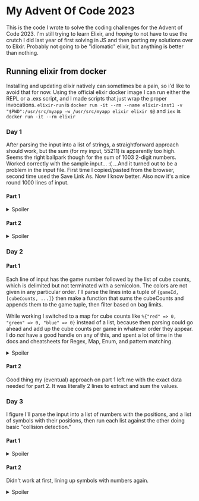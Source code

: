 # My Advent Of Code 2023

This is the code I wrote to solve the coding challenges for the Advent of Code 2023. I'm still trying to learn Elixir, and _hoping_ to not have to use the crutch I did last year of first solving in JS and then porting my solutions over to Elixir.
Probably not going to be "idiomatic" elixir, but anything is better than nothing.

## Running elixir from docker
Installing and updating elixir natively can sometimes be a pain, so i'd like to avoid that for now.
Using the official elixir docker image I can run either the REPL or a .exs script, and I made scripts that just wrap the proper invocations.
`elixir-run` is `docker run -it --rm --name elixir-inst1 -v "$PWD":/usr/src/myapp -w /usr/src/myapp elixir elixir $@`
and `iex` is `docker run -it --rm elixir`

### Day 1
After parsing the input into a list of strings, a straightforward approach should work, but the sum (for my input, 55211) is apparently too high. Seems the right ballpark though for the sum of 1003 2-digit numbers.
Worked correctly with the sample input... :(
...And it turned out to be a problem in the input file. First time I copied/pasted from the browser, second time used the Save Link As. Now I know better. Also now it's a nice round 1000 lines of input.
#### Part 1
<details>
	<summary>Spoiler</summary>
	Straightforward approach: For each line remove everything that isn't a digit and concat the first with last. Sum the resulting list.
</details>

#### Part 2
<details>
	<summary>Spoiler</summary>
	Tried just expanding the regex from part1 to include words, but the sample data had some words overlapping, and I couldn't figure out a simple way to make a regex capture them all.
	So I changed it to scan through the string and see if it starts with a digit word, then remove the first character and recurse.
</details>


### Day 2
#### Part 1
Each line of input has the game number followed by the list of cube counts, which is delimited but not terminated with a semicolon. The colors are not given in any particular order.
I'll parse the lines into a tuple of `{gameId, [cubeCounts, ...]}` then make a function that sums the cubeCounts and appends them to the game tuple, then filter based on bag limits.

While working I switched to a map for cube counts like `%{"red" => 0, "green" => 0, "blue" => 0}` instead of a list, because then parsing could go ahead and add up the cube counts per game in whatever order they appear. I do _not_ have a good handle on any of this, and spent a lot of time in the docs and cheatsheets for Regex, Map, Enum, and pattern matching.
<details>
	<summary>Spoiler</summary>
	My first answer, 254, was too low. Oh, duh! I was summing the color counts for each game, when really I should be taking the *max of each color*.
</details>

#### Part 2
Good thing my (eventual) approach on part 1 left me with the exact data needed for part 2. It was literally 2 lines to extract and sum the values.

### Day 3
I figure I'll parse the input into a list of numbers with the positions, and a list of symbols with their positions, then run each list against the other doing basic "collision detection."
#### Part 1
<details>
	<summary>Spoiler</summary>
	That worked with the sample data, but my answer on real input was too low. Then I realized I wasn't handing cases like "123*456" correctly when parsing. Fixed and tried again, but this time I was too high.
	Then realized I had an off-by one in my check for "is this a part number" when comparing it's boundaries against the symbols' positions.
	Was `sym_x >= x1 - 1 and sym_x <= x2 + 1 and sym_y >= y - 1 and sym_y <= y + 1` but should be
	`sym_x >= x1 - 1 and sym_x < x2 + 1 and sym_y >= y - 1 and sym_y <= y + 1`
	All good now.
</details>

#### Part 2
Didn't work at first, lining up symbols with numbers again.
<details>
	<summary>Spoiler</summary>
	I broke out a separate function for `is_adjacent?(symbol, number)`. In order to not be calculating String.length as often I'm storing the x1 and x2 values in the "number" tuples now.
	Tested the is_adjacent? function by refactoring Part 1 to use it and verify the result. Worked great for part 2.
</details>
